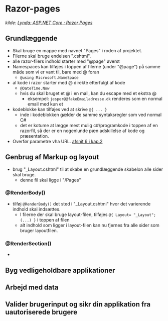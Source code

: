 # Razor-pages
_kilde: [Lynda: ASP.NET Core : Razor Pages](https://www.lynda.com/ASP-NET-tutorials/ASP-NET-Core-Razor-Pages/630622-2.html)_

## Grundlæggende
- Skal bruge en mappe med navnet "Pages" i roden af projektet.
- Filerne skal bruge endelsen ".cshtml".
- alle razor-filers indhold starter med "@page" øverst
- Namespaces kan tilføjes i toppen af filerne (under "@page") på samme måde som vi er vant til, bare med @ foran
  - ```@using Microsoft.NameSpace```
- al kode i razor starter med @ direkte efterfulgt af kode
  - ```@DateTime.Now```
  - hvis du skal bruget et @ i en mail, kan du escape med et ekstra @
    - eksempel: ```jesper@@fakeEmailadresse.dk``` renderes som en normal email med kun et 
- kodeblokke kan tilføjes ved at skrive ``` @{ ... } ```
  - inde i kodeblokken gælder de samme syntaksregler som ved normal C#
  - det er kotume at lægge mest mulig c#/programkode i toppen af en razorfil, så der er en nogenlunde pæn adskillelse af kode og præsentation.
- Overfør parametre vha URL. [afsnit 6 i kap.2](https://www.lynda.com/ASP-NET-tutorials/Passing-parameters-URL/630622/679592-4.html)

## Genbrug af Markup og layout
- brug "_Layout.cshtml" til at skabe en grundlæggende skabelon alle sider skal bruge.
  - denne fil skal ligge i "/Pages"
### @RenderBody()
- tilføj ```@RenderBody()``` det sted i "_Layout.cshtml" hvor det varierende indhold skal indsættes.
  - I filerne der skal bruge layout-filen, tilføjes ```@{ Layout= "_Layout"; (...) }``` i toppen af filen
  - alt indhold som ligger i layout-filen kan nu fjernes fra alle sider som bruger layoutfilen.
### @RenderSection()
-


## Byg vedligeholdbare applikationer

## Arbejd med data

## Valider brugerinput og sikr din applikation fra uautoriserede brugere

